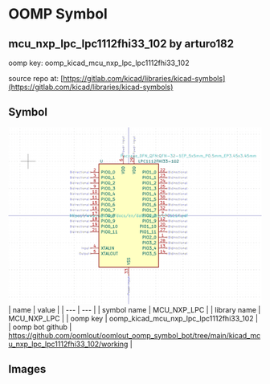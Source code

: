 # OOMP Symbol  
## mcu_nxp_lpc_lpc1112fhi33_102  by arturo182  
  
oomp key: oomp_kicad_mcu_nxp_lpc_lpc1112fhi33_102  
  
source repo at: [https://gitlab.com/kicad/libraries/kicad-symbols](https://gitlab.com/kicad/libraries/kicad-symbols)  
## Symbol  
  
[![working.png](working_600.png)](working.png)  
| name | value | 
| --- | --- | 
| symbol name | MCU_NXP_LPC | 
| library name | MCU_NXP_LPC | 
| oomp key | oomp_kicad_mcu_nxp_lpc_lpc1112fhi33_102 | 
| oomp bot github | https://github.com/oomlout/oomlout_oomp_symbol_bot/tree/main/kicad_mcu_nxp_lpc_lpc1112fhi33_102/working | 
## Images  
